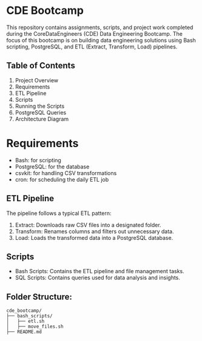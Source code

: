 # CDE Bootcamp
This repository contains assignments, scripts, and project work completed during the CoreDataEngineers (CDE) Data Engineering Bootcamp. The focus of this bootcamp is on building data engineering solutions using Bash scripting, PostgreSQL, and ETL (Extract, Transform, Load) pipelines.

## Table of Contents
1. Project Overview
2. Requirements
3. ETL Pipeline
4. Scripts
5. Running the Scripts
6. PostgreSQL Queries
7. Architecture Diagram

# Requirements
* Bash: for scripting
* PostgreSQL: for the database
* csvkit: for handling CSV transformations
* cron: for scheduling the daily ETL job

## ETL Pipeline
The pipeline follows a typical ETL pattern:

1. Extract: Downloads raw CSV files into a designated folder.
2. Transform: Renames columns and filters out unnecessary data.
3. Load: Loads the transformed data into a PostgreSQL database.

## Scripts
* Bash Scripts: Contains the ETL pipeline and file management tasks.
* SQL Scripts: Contains queries used for data analysis and insights.

## Folder Structure:
```
cde_bootcamp/
├── bash_scripts/
│   ├── etl.sh
│   ├── move_files.sh
├── README.md
```